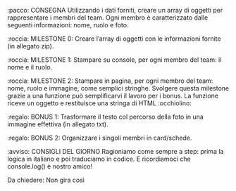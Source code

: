 :pacco: CONSEGNA
Utilizzando i dati forniti, creare un array di oggetti per rappresentare i membri del team.
Ogni membro è caratterizzato dalle seguenti informazioni: nome, ruolo e foto.

:roccia: MILESTONE 0:
Creare l’array di oggetti con le informazioni fornite (in allegato zip).

:roccia: MILESTONE 1:
Stampare su console, per ogni membro del team: il nome e il ruolo.

:roccia: MILESTONE 2:
Stampare in pagina, per ogni membro del team: nome, ruolo e immagine, come semplici stringhe.
Svolgere questa milestone grazie a una funzione può semplificarvi il lavoro per i bonus. La funzione riceve un oggetto e restituisce una stringa di HTML :occhiolino:

:regalo: BONUS 1:
Trasformare il testo col percorso della foto in una immagine effettiva (in allegato txt).

:regalo: BONUS 2:
Organizzare i singoli membri in card/schede.

:avviso: CONSIGLI DEL GIORNO
Ragioniamo come sempre a step: prima la logica in italiano e poi traduciamo in codice.
E ricordiamoci che console.log() è nostro amico!

Da chiedere:
    Non gira così